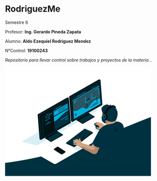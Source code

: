 # RodriguezMe

 Semestre 6 

 Profesor: **Ing. Gerardo Pineda Zapata**

 Alumno: **Aldo Ezequiel Rodriguez Mendez**

 N°Control: **19100243**


 *Repositorio para llevar control sobre trabajos y proyectos de la materia...*

 ![Image text](Parcial1/HistorialResponsivo/Programando.gif)
